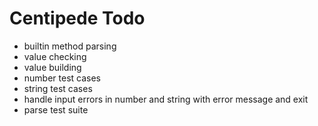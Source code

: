 # Centipede Todo
* builtin method parsing
* value checking
* value building
* number test cases
* string test cases
* handle input errors in number and string with error message and exit
* parse test suite